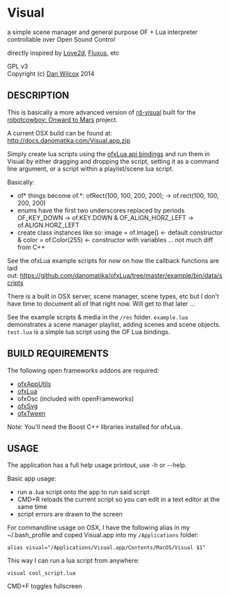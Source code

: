 Visual
======

a simple scene manager and general purpose OF + Lua interpreter controllable over Open Sound Control

directly inspired by [Love2d](http://www.love2d.org/), [Fluxus](http://www.pawfal.org//fluxus), etc 

GPL v3  
Copyright (c) [Dan Wilcox](danomatika.com) 2014

DESCRIPTION
-----------

This is basically a more advanced version of [rd-visual](https://github.com/danomatika/rc-visual) built for the [robotcowboy: Onward to Mars](http://robotcowboy.com/onwardtomars) project.

A current OSX build can be found at: <http://docs.danomatika.com/Visual.app.zip>

Simply create lua scripts using the [ofxLua api bindings](https://github.com/danomatika/ofxLua/tree/master/src/bindings) and run them in Visual by either dragging and dropping the script, setting it as a command line argument, or a script within a playlist/scene lua script.

Basically: 

* of* things become of.*: ofRect(100, 100, 200, 200); -> of.rect(100, 100, 200, 200)
* enums have the first two underscores replaced by periods OF_KEY_DOWN -> of.KEY.DOWN & OF_ALIGN_HORZ_LEFT -> of.ALIGN.HORZ_LEFT
* create class instances like so: image = of.Image() <- default constructor & color = of.Color(255) <- constructor with variables ... not much diff from C++

See the ofxLua example scripts for now on how the callback functions are laid out: <https://github.com/danomatika/ofxLua/tree/master/example/bin/data/scripts>

There is a built in OSX server, scene manager, scene types, etc but I don't have time to document all of that right now. Will get to that later ... 

See the example scripts & media in the `/res` folder. `example.lua` demonstrates a scene manager playlist, adding scenes and scene objects. `test.lua` is a simple lua script using the OF Lua bindings.

BUILD REQUIREMENTS
------------------

The following open frameworks addons are required:

* [ofxAppUtils](https://github.com/danomatika/ofxAppUtils)
* [ofxLua](https://github.com/danomatika/ofxLua)
* ofxOsc (included with openFrameworks)
* [ofxSvg](https://github.com/joshuajnoble/ofxSVG)
* [ofxTween](https://github.com/arturoc/ofxTween)

Note: You'll need the Boost C++ libraries installed for ofxLua.

USAGE
-----

The application has a full help usage printout, use -h or --help.

Basic app usage:

* run a .lua script onto the app to run said script
* CMD+R reloads the current script so you can edit in a text editor at the same time
* script errors are drawn to the screen

For commandline usage on OSX, I have the following alias in my ~/.bash_profile and coped Visual.app into my `/Applications` folder:

    alias visual="/Applications/Visual.app/Contents/MacOS/Visual $1"

This way I can run a lua script from anywhere:

    visual cool_script.lua

CMD+F toggles fullscreen
